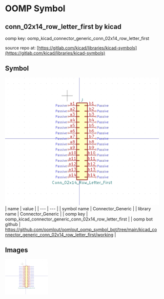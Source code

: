 # OOMP Symbol  
## conn_02x14_row_letter_first  by kicad  
  
oomp key: oomp_kicad_connector_generic_conn_02x14_row_letter_first  
  
source repo at: [https://gitlab.com/kicad/libraries/kicad-symbols](https://gitlab.com/kicad/libraries/kicad-symbols)  
## Symbol  
  
[![working.png](working_600.png)](working.png)  
| name | value | 
| --- | --- | 
| symbol name | Connector_Generic | 
| library name | Connector_Generic | 
| oomp key | oomp_kicad_connector_generic_conn_02x14_row_letter_first | 
| oomp bot github | https://github.com/oomlout/oomlout_oomp_symbol_bot/tree/main/kicad_connector_generic_conn_02x14_row_letter_first/working | 
## Images  
  
[![working.png](working_140.png)](working.png)  
